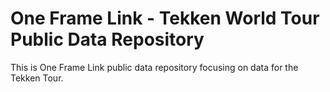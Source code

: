 # One Frame Link - Tekken World Tour Public Data Repository

This is One Frame Link public data repository focusing on data for the Tekken Tour.
